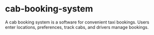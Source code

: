 # cab-booking-system
A cab booking system is a software for convenient taxi bookings. Users enter locations, preferences, track cabs, and drivers manage bookings.
